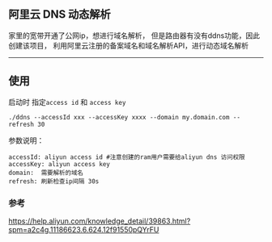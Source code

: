 ## 阿里云 DNS 动态解析

家里的宽带开通了公网ip，想进行域名解析， 但是路由器有没有ddns功能，因此创建该项目， 利用阿里云注册的备案域名和域名解析API，进行动态域名解析

--------------------------

## 使用

启动时 指定`access id` 和 `access key`

```
./ddns --accessId xxx --accessKey xxxx --domain my.domain.com --refresh 30
```

参数说明：

```
accessId: aliyun access id #注意创建的ram用户需要给aliyun dns 访问权限
accessKey: aliyun access key
domain:  需要解析的域名
refresh: 刷新检查ip间隔 30s

```


### 参考

https://help.aliyun.com/knowledge_detail/39863.html?spm=a2c4g.11186623.6.624.12f91550pQYrFU



